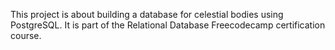 This project is about building a database for celestial bodies using PostgreSQL. It is part of the Relational Database Freecodecamp certification course.
